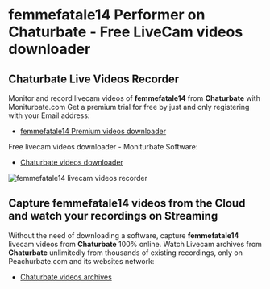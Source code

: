 # femmefatale14 Performer on Chaturbate - Free LiveCam videos downloader

## Chaturbate Live Videos Recorder

Monitor and record livecam videos of **femmefatale14** from **Chaturbate** with Moniturbate.com
Get a premium trial for free by just and only registering with your Email address:
* [femmefatale14 Premium videos downloader](https://moniturbate.com/request-demo-licence-key.html)

Free livecam videos downloader - Moniturbate Software:
* [Chaturbate videos downloader](https://moniturbate.com/moniturbate-download-software.html)

![femmefatale14 livecam videos recorder](https://peachurnet.com/templates/moniturbate-software.png)


## Capture femmefatale14 videos from the Cloud and watch your recordings on Streaming

Without the need of downloading a software, capture **femmefatale14** livecam videos from **Chaturbate** 100% online.
Watch Livecam archives from **Chaturbate** unlimitedly from thousands of existing recordings, only on Peachurbate.com and its websites network:
* [Chaturbate videos archives](https://peachurnet.com/)